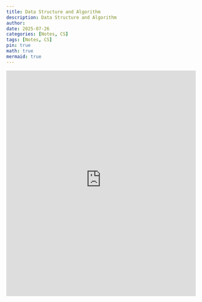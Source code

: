 ```yaml
---
title: Data Structure and Algorithm
description: Data Structure and Algorithm
author: 
date: 2025-07-26 
categories: [Notes, CS]
tags: [Notes, CS]
pin: true
math: true
mermaid: true
---
```


<iframe src="https://wahbakamaluddin.notion.site/ebd/1ca69f7969c644dc8a4bde74abbe89b0" width="100%" height="600" frameborder="0" allowfullscreen />